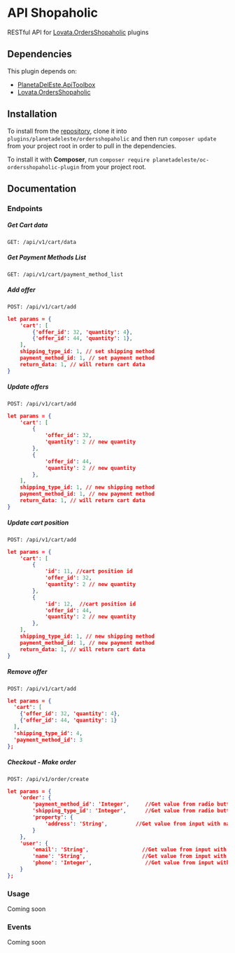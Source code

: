 # API Shopaholic
RESTful API for [Lovata.OrdersShopaholic](https://octobercms.com/plugin/lovata-ordersshopaholic) plugins

## Dependencies
This plugin depends on:

- [PlanetaDelEste.ApiToolbox](https://github.com/planetadeleste/oc-api-toolbox)
- [Lovata.OrdersShopaholic](https://octobercms.com/plugin/lovata-ordersshopaholic)

## Installation
To install from the [repository](https://github.com/planetadeleste/oc-ordersshopaholic-api), clone it into `plugins/planetadeleste/ordersshopaholic` and then run `composer update` from your project root in order to pull in the dependencies.

To install it with **Composer**, run `composer require planetadeleste/oc-ordersshopaholic-plugin` from your project root.

## Documentation

### Endpoints

##### Get Cart data

`GET: /api/v1/cart/data`

##### Get Payment Methods List

`GET: /api/v1/cart/payment_method_list`

##### Add offer

`POST: /api/v1/cart/add`

```json
let params = {
    'cart': [
        {'offer_id': 32, 'quantity': 4},
        {'offer_id': 44, 'quantity': 1},
    ],
    shipping_type_id: 1, // set shipping method
    payment_method_id: 1, // set payment method
    return_data: 1, // will return cart data
}
```

##### Update offers

`POST: /api/v1/cart/add`

```json
let params = {
    'cart': [
        {
            'offer_id': 32,
            'quantity': 2 // new quantity
        },
        {
            'offer_id': 44,
            'quantity': 2 // new quantity
        },
    ],
    shipping_type_id: 1, // new shipping method
    payment_method_id: 1, // new payment method
    return_data: 1, // will return cart data
}
```

##### Update cart position

`POST: /api/v1/cart/add`

```json
let params = {
    'cart': [
        {
            'id': 11, //cart position id
            'offer_id': 32,
            'quantity': 2 // new quantity
        },
        {
            'id': 12,  //cart position id
            'offer_id': 44,
            'quantity': 2 // new quantity
        },
    ],
    shipping_type_id: 1, // new shipping method
    payment_method_id: 1, // new payment method
    return_data: 1, // will return cart data
}
```

##### Remove offer

`POST: /api/v1/cart/add`

```json
let params = {
  'cart': [
    {'offer_id': 32, 'quantity': 4},
    {'offer_id': 44, 'quantity': 1}
  ],
  'shipping_type_id': 4,
  'payment_method_id': 3
};
```

##### Checkout - Make order

`POST: /api/v1/order/create`

```json
let params = {
    'order': {
        'payment_method_id': 'Integer',     //Get value from radio button with name="payment_method"
        'shipping_type_id': 'Integer',      //Get value from radio button with name="shipping_type"
        'property': {
            'address': 'String',         //Get value from input with name="address"
        }
    },
    'user': {
        'email': 'String',                 //Get value from input with name="email"
        'name': 'String',                  //Get value from input with name="name"
        'phone': 'Integer',                 //Get value from input with name="phone"
    }
};
```


### Usage
Coming soon

### Events
Coming soon

